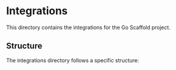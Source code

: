 # Integrations

This directory contains the integrations for the Go Scaffold project.

## Structure

The integrations directory follows a specific structure:
